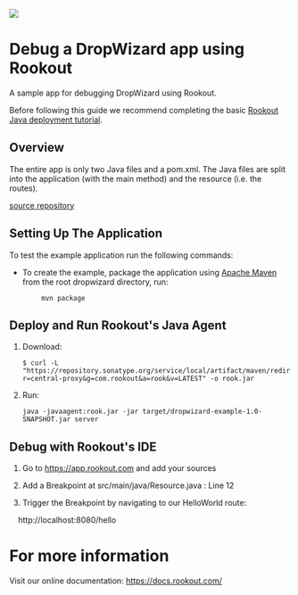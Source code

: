 [<img src="https://img.shields.io/travis/playframework/play-java-starter-example.svg"/>](https://travis-ci.org/playframework/play-java-starter-example)

# Debug a DropWizard app using Rookout

A sample app for debugging DropWizard using Rookout.

Before following this guide we recommend completing the basic [Rookout Java deployment tutorial](https://github.com/Rookout/tutorial-java).

## Overview

The entire app is only two Java files and a pom.xml. The Java files are split into the application (with the main method) and the resource (i.e. the routes).

[source repository](https://github.com/pgr0ss/dropwizard-example)

## Setting Up The Application

To test the example application run the following commands:

* To create the example, package the application using [Apache Maven](https://maven.apache.org/) from the root dropwizard directory, run:
```
        mvn package
```

## Deploy and Run Rookout's Java Agent

1.  Download:

    ```
    $ curl -L "https://repository.sonatype.org/service/local/artifact/maven/redirect?r=central-proxy&g=com.rookout&a=rook&v=LATEST" -o rook.jar
    ```

1. Run:

    ```
    java -javaagent:rook.jar -jar target/dropwizard-example-1.0-SNAPSHOT.jar server
    ```

## Debug with Rookout's IDE
1. Go to https://app.rookout.com and add your sources

1. Add a Breakpoint at src/main/java/Resource.java : Line 12

1. Trigger the Breakpoint by navigating to our HelloWorld route:

    http://localhost:8080/hello
    
# For more information
Visit our online documentation: https://docs.rookout.com/
